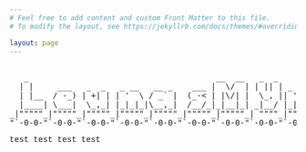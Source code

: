 ```yaml
---
# Feel free to add content and custom Front Matter to this file.
# To modify the layout, see https://jekyllrb.com/docs/themes/#overriding-theme-defaults

layout: page
---
```

<html>
<style>
        html, body, h1, h2, h3, h4, h5, h6, p {
		font-family:  "Courier";
        }

        body {
                background-color:#cce9ff;
        }

	.site-header  {
		background-color:#ffe9ec;
	}

	.site-footer {
		background-color:#ffe9ec;
	}

	:root {
    		--size: 1.5;
	}
</style>
<head>
<script src="https://code.jquery.com/jquery-3.3.1.min.js"></script>
<script src="https://unpkg.com/js-polyfills/keyboard.js"></script>
<script src="https://cdn.jsdelivr.net/gh/jcubic/static/js/wcwidth.js"></script>
<script src="https://unpkg.com/jquery.terminal/js/jquery.terminal.min.js"></script>
<link rel="stylesheet" href="https://unpkg.com/jquery.terminal/css/jquery.terminal.min.css" />
<script src="terminalUI.js"></script>
<!-- <script>
$('body').terminal({
    "-help": function() {
        this.echo('List of Commands:');
        this.echo('        help         ' + 'help');
    }
}, {
	greetings: '...Connected to LeumasMymik.Github.io\n\n     Type [-help] for more options.\n',
	prompt: 'guest@leumasmymik.github.io:~$ '
});
</script> -->
</head>
<div>
<pre><center>
   _                                       __  __   _  _           _     _     
  | |     ___   _  _   _ __   __ _    ___ |  \/  | | || | _ __    (_)   | |__  
  | |__  / -_) | +| | | '  \ / _` |  (_-< | |\/| |  \_, || '  \   | |   | / /  
  |____| \___|  \_,_| |_|_|_|\__,_|  /__/_|_|__|_| _|__/ |_|_|_| _|_|_  |_\_\  
_|"""""_|"""""_|"""""_|"""""_|"""""_|"""""_|"""""_| """"_|"""""_|"""""_|"""""| 
"`-0-0-"`-0-0-"`-0-0-"`-0-0-"`-0-0-"`-0-0-"`-0-0-"`-0-0-"`-0-0-"`-0-0-"`-0-0-' 
</center></pre>
</div>
<body>
<p>test test test test</p>
<div id="terminal"></div>
</body>
</html>
